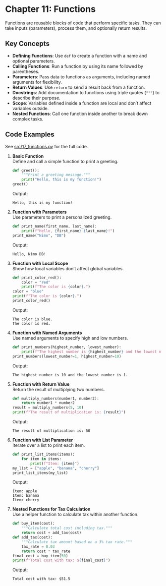 # Chapter 11: Functions

Functions are reusable blocks of code that perform specific tasks. They can take inputs (parameters), process them, and optionally return results.

## Key Concepts
- **Defining Functions**: Use `def` to create a function with a name and optional parameters.
- **Calling Functions**: Run a function by using its name followed by parentheses.
- **Parameters**: Pass data to functions as arguments, including named arguments for flexibility.
- **Return Values**: Use `return` to send a result back from a function.
- **Docstrings**: Add documentation to functions using triple quotes (`"""`) to describe their purpose.
- **Scope**: Variables defined inside a function are local and don’t affect variables outside.
- **Nested Functions**: Call one function inside another to break down complex tasks.

## Code Examples
See [src/17_functions.py](../../src/017_functions/17_functions.py) for the full code.

1. **Basic Function**  
   Define and call a simple function to print a greeting.

   ```python
   def greet():
       """Print a greeting message."""
       print("Hello, this is my function!")
   greet()
   ```

   Output:
   ```
   Hello, this is my function!
   ```

2. **Function with Parameters**  
   Use parameters to print a personalized greeting.

   ```python
   def print_name(first_name, last_name):
       print(f"Hello, {first_name} {last_name}!")
   print_name("Nimo", "DB")
   ```

   Output:
   ```
   Hello, Nimo DB!
   ```

3. **Function with Local Scope**  
   Show how local variables don’t affect global variables.

   ```python
   def print_color_red():
       color = "red"
       print(f"The color is {color}.")
   color = "blue"
   print(f"The color is {color}.")
   print_color_red()
   ```

   Output:
   ```
   The color is blue.
   The color is red.
   ```

4. **Function with Named Arguments**  
   Use named arguments to specify high and low numbers.

   ```python
   def print_numbers(highest_number, lowest_number):
       print(f"The highest number is {highest_number} and the lowest number is {lowest_number}.")
   print_numbers(lowest_number=1, highest_number=10)
   ```

   Output:
   ```
   The highest number is 10 and the lowest number is 1.
   ```

5. **Function with Return Value**  
   Return the result of multiplying two numbers.

   ```python
   def multiply_numbers(number1, number2):
       return number1 * number2
   result = multiply_numbers(5, 10)
   print(f"The result of multiplication is: {result}")
   ```

   Output:
   ```
   The result of multiplication is: 50
   ```

6. **Function with List Parameter**  
   Iterate over a list to print each item.

   ```python
   def print_list_items(items):
       for item in items:
           print(f"Item: {item}")
   my_list = ["apple", "banana", "cherry"]
   print_list_items(my_list)
   ```

   Output:
   ```
   Item: apple
   Item: banana
   Item: cherry
   ```

7. **Nested Functions for Tax Calculation**  
   Use a helper function to calculate tax within another function.

   ```python
   def buy_item(cost):
       """Calculate total cost including tax."""
       return cost + add_tax(cost)
   def add_tax(cost):
       """Calculate tax amount based on a 3% tax rate."""
       tax_rate = 0.03
       return cost * tax_rate
   final_cost = buy_item(50)
   print(f"Total cost with tax: ${final_cost}")
   ```

   Output:
   ```
   Total cost with tax: $51.5
   ```
